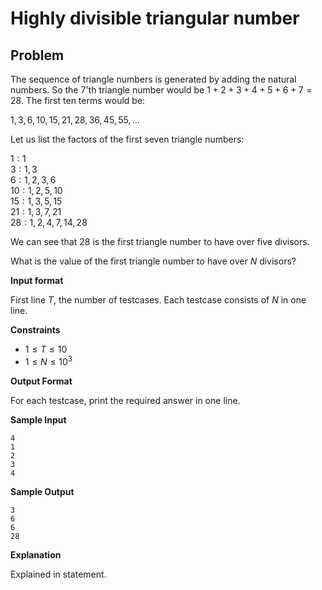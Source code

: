 # Highly divisible triangular number

## Problem

The sequence of triangle numbers is generated by adding the natural numbers. So the $7$'th triangle number would be $1 + 2 + 3 + 4 + 5 + 6 + 7 = 28$. The first ten terms would be:

$1, 3, 6, 10, 15, 21, 28, 36, 45, 55, \dots$

Let us list the factors of the first seven triangle numbers:

$1: 1$<br/>
$3: 1, 3$<br/>
$6: 1, 2, 3, 6$<br/>
$10: 1, 2, 5, 10$<br/>
$15: 1, 3, 5, 15$<br/>
$21: 1, 3, 7, 21$<br/>
$28: 1, 2, 4, 7, 14, 28$<br/>

We can see that $28$ is the first triangle number to have over five divisors.

What is the value of the first triangle number to have over $N$ divisors?

**Input format**

First line $T$, the number of testcases. Each testcase consists of $N$ in one line.

**Constraints**

- $1 \leq T \leq 10$
- $1 \leq N \leq 10^3$

**Output Format**

For each testcase, print the required answer in one line.

**Sample Input**
```
4
1
2
3
4
```

**Sample Output**
```
3
6
6
28
```

**Explanation**

Explained in statement.
